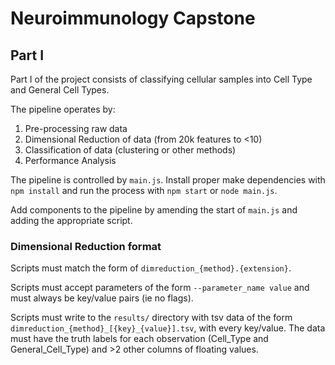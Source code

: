 # Neuroimmunology Capstone

## Part I

Part I of the project consists of classifying cellular samples into Cell Type and General Cell Types.

The pipeline operates by:

1. Pre-processing raw data
2. Dimensional Reduction of data (from 20k features to <10)
3. Classification of data (clustering or other methods)
4. Performance Analysis

The pipeline is controlled by `main.js`. Install proper make dependencies with `npm install` and run the process with `npm start` or `node main.js`.

Add components to the pipeline by amending the start of `main.js` and adding the appropriate script.

### Dimensional Reduction format

Scripts must match the form of `dimreduction_{method}.{extension}`.

Scripts must accept parameters of the form `--parameter_name value` and must always be key/value pairs (ie no flags).

Scripts must write to the `results/` directory with tsv data of the form `dimreduction_{method}_[{key}_{value}].tsv`, with every key/value. The data must have the truth labels for each observation (Cell_Type and General_Cell_Type) and >2 other columns of floating values.
